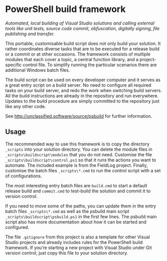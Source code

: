 # PowerShell build framework

_Automated, local building of Visual Studio solutions and calling external tools like unit tests, source code commit, obfuscation, digitally signing, file publishing and transfer._

This portable, customisable build script does not only build your solution. It rather coordinates diverse tasks that are to be executed for a release build or a commit or at other occasions. The framework consists of multiple modules that each cover a topic, a central function library, and a project-specific control file. To simplify running the particular scenarios there are additional Windows batch files.

The build script can be used on every developer computer and it serves as a great entry script on a build server. No need to configure all required tasks on your build server, and redo the work when switching build servers. All the build instructions are already in the repository and run everywhere. Updates to the build procedure are simply committed to the repository just like any other code.

See http://unclassified.software/source/psbuild for further information.

## Usage

The recommended way to use this framework is to copy the directory `_scripts` into your solution directory. You can delete the module files in `_scripts\buildscript\modules` that you do not need. Customise the file `_scripts\buildscript\control.ps1` so that it runs the actions you want to automate. The included example is from the FieldLog project. Finally, customise the batch files `_scripts\*.cmd` to run the control script with a set of configurations.

The most interesting entry batch files are `build.cmd` to start a default release build and `commit.cmd` to test-build the solution and commit it to version control.

If you need to move some of the paths, you can update them in the entry batch files `_scripts\*.cmd` as well as the psbuild main script `_scripts\buildscript\psbuild.ps1` in the first few lines. The psbuild main script also has more documentation about how it can be started and configured.

The file `.gitignore` from this project is also a template for other Visual Studio projects and already includes rules for the PowerShell build framework. If you’re starting a new project with Visual Studio under Git version control, just copy this file to your solution directory.
